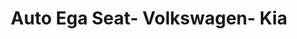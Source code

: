 ---
title: "Auto Ega Seat- Volkswagen- Kia"
url: /estella-lizarra/auto-ega-seat-volkswagen-kia/
shop: Autohaus
---